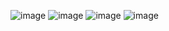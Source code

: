 ![image](https://github.com/zehrasbr/Api.Hotel.Demo/assets/120209419/0af03f7e-b26a-411b-8c0a-c84b1136fc73)
![image](https://github.com/zehrasbr/Api.Hotel.Demo/assets/120209419/62df4915-0e82-48c3-9ad9-d523436551b6)
![image](https://github.com/zehrasbr/Api.Hotel.Demo/assets/120209419/4a24804e-0522-4f58-90cc-e487fb68ff75)
![image](https://github.com/zehrasbr/Api.Hotel.Demo/assets/120209419/b40b8491-986b-4616-a8aa-b6f967672dd4)
